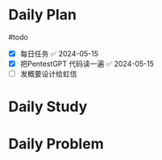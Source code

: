 # Daily Plan
#todo
- [x] 每日任务 ✅ 2024-05-15
- [x] 把PentestGPT 代码读一遍 ✅ 2024-05-15
- [ ] 发概要设计给虹信
# Daily Study
# Daily Problem